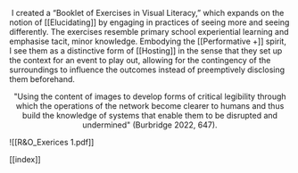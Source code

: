  I created a “Booklet of Exercises in Visual Literacy,” which expands on the notion of [[Elucidating]] by engaging in practices of seeing more and seeing differently. The exercises resemble primary school experiential learning and emphasise tacit, minor knowledge. Embodying the [[Performative +]] spirit, I see them as a distinctive form of [[Hosting]] in the sense that they set up the context for an event to play out, allowing for the contingency of the surroundings to influence the outcomes instead of preemptively disclosing them beforehand.

<p align= "center">"Using the content of images to develop forms of critical legibility through which the operations of the network become clearer to humans and thus build the knowledge of systems that enable them to be disrupted and undermined" (Burbridge 2022, 647). </p>


![[R&O_Exerices 1.pdf]]

[[index]]